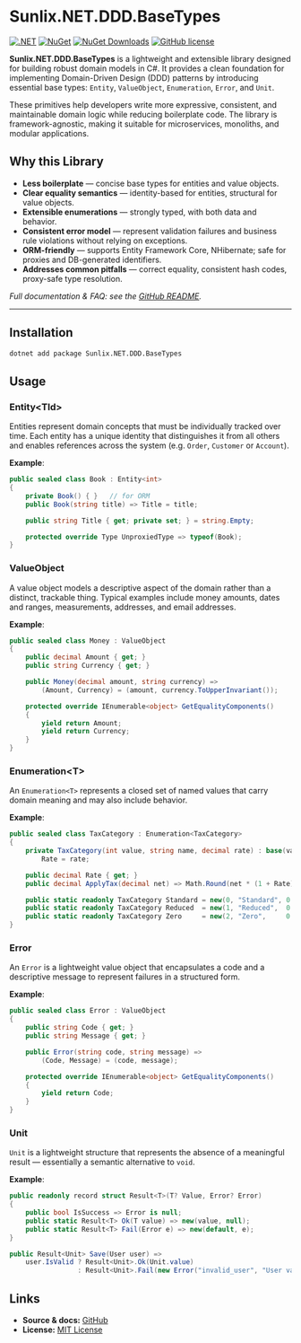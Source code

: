 # Sunlix.NET.DDD.BaseTypes

[![.NET](https://img.shields.io/badge/.NET-6.0_|_8.0_|_9.0-blue)](https://dotnet.microsoft.com/)
[![NuGet](https://img.shields.io/nuget/v/Sunlix.NET.DDD.BaseTypes.svg)](https://www.nuget.org/packages/Sunlix.NET.DDD.BaseTypes/)
[![NuGet Downloads](https://img.shields.io/nuget/dt/Sunlix.NET.DDD.BaseTypes.svg)](https://www.nuget.org/packages/Sunlix.NET.DDD.BaseTypes/)
[![GitHub license](https://img.shields.io/github/license/Sunlix-Software/Sunlix.NET.DDD.BaseTypes.svg)](https://github.com/Sunlix-Software/Sunlix.NET.DDD.BaseTypes/blob/main/LICENSE)

**Sunlix.NET.DDD.BaseTypes** is a lightweight and extensible library designed for building robust domain models in C#.
It provides a clean foundation for implementing Domain-Driven Design (DDD) patterns by introducing essential base types:
`Entity`, `ValueObject`, `Enumeration`, `Error`, and `Unit`.

These primitives help developers write more expressive, consistent, and maintainable domain logic while reducing boilerplate code.
The library is framework-agnostic, making it suitable for microservices, monoliths, and modular applications.

## Why this Library

* **Less boilerplate** — concise base types for entities and value objects.
* **Clear equality semantics** — identity-based for entities, structural for value objects.
* **Extensible enumerations** — strongly typed, with both data and behavior.
* **Consistent error model** — represent validation failures and business rule violations without relying on exceptions.
* **ORM-friendly** — supports Entity Framework Core, NHibernate; safe for proxies and DB-generated identifiers.
* **Addresses common pitfalls** — correct equality, consistent hash codes, proxy-safe type resolution.

*Full documentation & FAQ: see the [GitHub README](https://github.com/Sunlix-Software/Sunlix.NET.DDD.BaseTypes).*

---

## Installation

```bash
dotnet add package Sunlix.NET.DDD.BaseTypes
```

## Usage

### Entity\<TId>

Entities represent domain concepts that must be individually tracked over time. Each entity has a unique identity that distinguishes it from all others and enables references across the system (e.g. `Order`, `Customer` or `Account`).

**Example**:

```csharp
public sealed class Book : Entity<int>
{
    private Book() { }   // for ORM
    public Book(string title) => Title = title;

    public string Title { get; private set; } = string.Empty;

    protected override Type UnproxiedType => typeof(Book);
}
```

### ValueObject

A value object models a descriptive aspect of the domain rather than a distinct, trackable thing. Typical examples include money amounts, dates and ranges, measurements, addresses, and email addresses.

**Example**:

```csharp
public sealed class Money : ValueObject
{
    public decimal Amount { get; }
    public string Currency { get; }

    public Money(decimal amount, string currency) =>
        (Amount, Currency) = (amount, currency.ToUpperInvariant());

    protected override IEnumerable<object> GetEqualityComponents()
    {
        yield return Amount;
        yield return Currency;
    }
}
```

### Enumeration\<T>

An `Enumeration<T>` represents a closed set of named values that carry domain meaning and may also include behavior.

**Example**:

```csharp
public sealed class TaxCategory : Enumeration<TaxCategory>
{
    private TaxCategory(int value, string name, decimal rate) : base(value, name) =>
        Rate = rate;

    public decimal Rate { get; }
    public decimal ApplyTax(decimal net) => Math.Round(net * (1 + Rate), 2);

    public static readonly TaxCategory Standard = new(0, "Standard", 0.20m);
    public static readonly TaxCategory Reduced  = new(1, "Reduced",  0.10m);
    public static readonly TaxCategory Zero     = new(2, "Zero",     0.00m);
}
```

### Error

An `Error` is a lightweight value object that encapsulates a code and a descriptive message to represent failures in a structured form.

**Example**:

```csharp
public sealed class Error : ValueObject
{
    public string Code { get; }
    public string Message { get; }

    public Error(string code, string message) =>
        (Code, Message) = (code, message);

    protected override IEnumerable<object> GetEqualityComponents()
    {
        yield return Code;
    }
}
```

### Unit

`Unit` is a lightweight structure that represents the absence of a meaningful result — essentially a semantic alternative to `void`.

**Example**:

```csharp
public readonly record struct Result<T>(T? Value, Error? Error)
{
    public bool IsSuccess => Error is null;
    public static Result<T> Ok(T value) => new(value, null);
    public static Result<T> Fail(Error e) => new(default, e);
}

public Result<Unit> Save(User user) =>
    user.IsValid ? Result<Unit>.Ok(Unit.value)
                 : Result<Unit>.Fail(new Error("invalid_user", "User validation failed"));
```

## Links

* **Source & docs:** [GitHub](https://github.com/Sunlix-Software/Sunlix.NET.DDD.BaseTypes)
* **License:** [MIT License](https://github.com/Sunlix-Software/Sunlix.NET.DDD.BaseTypes/blob/main/LICENSE)

